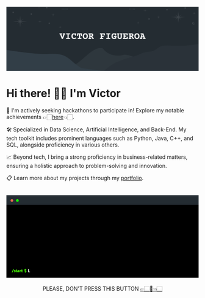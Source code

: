 ![Banner Image](doc/banner.png)
# Hi there! 👋🏻 I'm Victor
   
🚀 I'm actively seeking hackathons to participate in! Explore my notable achievements 👉🏻[here](https://victorfigma.github.io/portfolio/index.html#hackathons)👈🏻.

🛠️ Specialized in Data Science, Artificial Intelligence, and Back-End. My tech toolkit includes prominent languages such as Python, Java, C++, and SQL, alongside proficiency in various others.

📈 Beyond tech, I bring a strong proficiency in business-related matters, ensuring a holistic approach to problem-solving and innovation.

📋 Learn more about my projects through my [portfolio](https://victorfigma.github.io/portfolio/index.html).

<p align="center">
  <br>
  <img src="doc/terminal.gif" alt="Terminal Gif">
  <br>
  <br>
  <a>PLEASE, DON'T PRESS THIS BUTTON</a> <a href="https://victorfigma.github.io/portfolio/index.html" title="YOU'RE WARNED"> 👉🏻🔴👈🏻</a>
</p>
